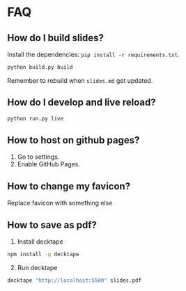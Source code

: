 # FAQ

## How do I build slides?

Install the dependencies: `pip install -r requirements.txt`.

```py
python build.py build
```

Remember to rebuild when `slides.md` get updated.

## How do I develop and live reload?

```py
python run.py live
```

## How to host on github pages?

1. Go to settings.
2. Enable GitHub Pages.

## How to change my favicon?

Replace favicon with something else

## How to save as pdf?

1. Install decktape

```bash
npm install -g decktape
```

2. Run decktape

```bash
decktape "http://localhost:5500" slides.pdf
```
